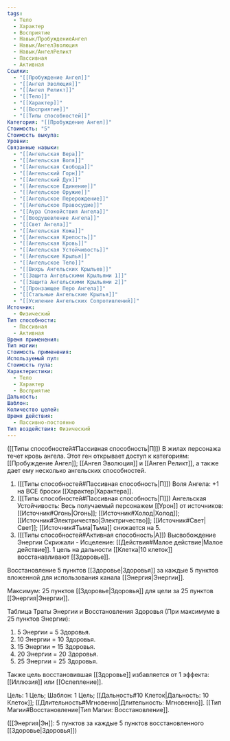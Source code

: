 ```yaml
---
tags:
  - Тело
  - Характер
  - Восприятие
  - Навык/ПробуждениеАнгел
  - Навык/АнгелЭволюция
  - Навык/АнгелРеликт
  - Пассивная
  - Активная
Ссылки:
  - "[[Пробуждение Ангел]]"
  - "[[Ангел Эволюция]]"
  - "[[Ангел Реликт]]"
  - "[[Тело]]"
  - "[[Характер]]"
  - "[[Восприятие]]"
  - "[[Типы способностей]]"
Категория: "[[Пробуждение Ангел]]"
Стоимость: "5"
Стоимость выкупа: 
Уровни: 
Связанные навыки:
  - "[[Ангельская Вера]]"
  - "[[Ангельская Воля]]"
  - "[[Ангельская Свобода]]"
  - "[[Ангельский Горн]]"
  - "[[Ангельский Дух]]"
  - "[[Ангельское Единение]]"
  - "[[Ангельское Оружие]]"
  - "[[Ангельское Перерождение]]"
  - "[[Ангельское Правосудие]]"
  - "[[Аура Спокойствия Ангела]]"
  - "[[Воодушевление Ангела]]"
  - "[[Свет Ангела]]"
  - "[[Ангельская Кожа]]"
  - "[[Ангельская Крепость]]"
  - "[[Ангельская Кровь]]"
  - "[[Ангельская Устойчивость]]"
  - "[[Ангельские Крылья]]"
  - "[[Ангельское Тело]]"
  - "[[Вихрь Ангельских Крыльев]]"
  - "[[Защита Ангельскими Крыльями 1]]"
  - "[[Защита Ангельскими Крыльями 2]]"
  - "[[Пронзающее Перо Ангела]]"
  - "[[Стальные Ангельские Крылья]]"
  - "[[Усиление Ангельских Сопротивлений]]"
Источник:
  - Физический
Тип способности:
  - Пассивная
  - Активная
Время применения: 
Тип магии: 
Стоимость применения: 
Используемый пул: 
Стоимость пула: 
Характеристики:
  - Тело
  - Характер
  - Восприятие
Дальность: 
Шаблон: 
Количество целей: 
Время действия:
  - Пассивно-постоянно
Тип воздействия: Физический
---
```


([[Типы способностей#Пассивная способность|П]]) В жилах персонажа течет кровь ангела. Этот ген открывает доступ к категориям: [[Пробуждение Ангел]]; [[Ангел Эволюция]] и [[Ангел Реликт]], а также дает ему несколько ангельских способностей. 

1. ([[Типы способностей#Пассивная способность|П]]) Воля Ангела: +1 на ВСЕ броски [[Характер|Характера]].
2. ([[Типы способностей#Пассивная способность|П]]) Ангельская Устойчивость: Весь получаемый персонажем [[Урон]] от источников: [[Источник#Огонь|Огонь]]; [[Источник#Холод|Холод]]; [[Источник#Электричество|Электричество]]; [[Источник#Свет|Свет]]; [[Источник#Тьма|Тьма]] снижается на 5. 
3. ([[Типы способностей#Активная способность|А]]) Высвобождение Энергии Скрижали - Исцеление:  [[Действия#Малое действие|Малое действие]]. 1 цель на дальности [[Клетка|10 клеток]] восстанавливают [[Здоровье]].

Восстановление 5 пунктов [[Здоровье|Здоровья]] за каждые 5 пунктов вложенной для использования канала [[Энергия|Энергии]]. 

Максимум: 25 пунктов [[Здоровье|Здоровья]] для цели  за 25 пунктов [[Энергия|Энергии]].

Таблица Траты Энергии и Восстановления Здоровья
(При максимуме в 25 пунктов Энергии):

1. 5 Энергии = 5 Здоровья.
2. 10 Энергии = 10 Здоровья.
3. 15 Энергии = 15 Здоровья. 
4. 20 Энергии = 20 Здоровья.
5. 25 Энергии = 25 Здоровья.

Также цель восстановившая [[Здоровье]] избавляется от 1 эффекта: [[Иллюзия]] или [[Ослепление]]. 

Цель: 1 Цель; Шаблон: 1 Цель; [[Дальность#10 Клеток|Дальность: 10 Клеток]]; [[Длительность#Мгновенно|Длительность: Мгновенно]]. [[Тип Магии#Восстановление|Тип Магии: Восстановление]].

([[Энергия|Эн]]: 5 пунктов за каждые 5 пунктов восстановленного [[Здоровье|Здоровья]])
